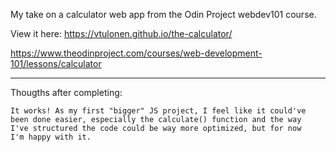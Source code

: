 My take on a calculator web app from the Odin Project webdev101 course.

View it here: https://vtulonen.github.io/the-calculator/

https://www.theodinproject.com/courses/web-development-101/lessons/calculator

*****************************************************************************

 Thougths after completing:

	It works! As my first "bigger" JS project, I feel like it could've
	been done easier, especially the calculate() function and the way
	I've structured the code could be way more optimized, but for now
	I'm happy with it.
